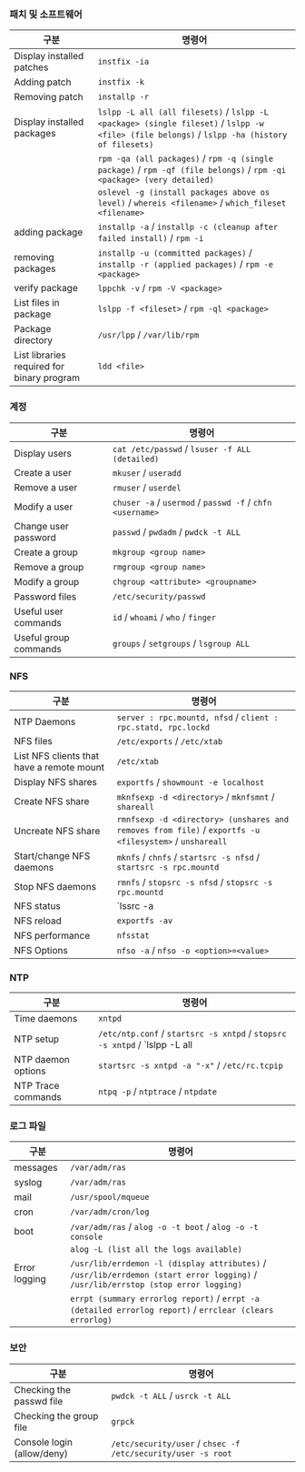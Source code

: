 ### 패치 및 소프트웨어
| 구분 | 명령어 |
|---|---|
| Display installed patches | `instfix -ia` |
| Adding patch | `instfix -k` |
| Removing patch | `installp -r` |
| Display installed packages | `lslpp -L all (all filesets)` / `lslpp -L <package> (single fileset)` / `lslpp -w <file> (file belongs)` / `lslpp -ha (history of filesets)`|
|  | `rpm -qa (all packages)` / `rpm -q (single package)` / `rpm -qf (file belongs)` / `rpm -qi <package> (very detailed)` |
|  | `oslevel -g (install packages above os level)` / `whereis <filename>` / `which_fileset <filename>` |
| adding package | `installp -a` / `installp -c (cleanup after failed install)` / `rpm -i` |
| removing packages | `installp -u (committed packages)` / `installp -r (applied packages)` / `rpm -e <package>` |
| verify package | `lppchk -v` / `rpm -V <package>` |
| List files in package | `lslpp -f <fileset>` / `rpm -ql <package>` |
| Package directory | `/usr/lpp` / `/var/lib/rpm` |
| List libraries required for binary program  | `ldd <file>` | 

### 계정
| 구분 | 명령어 |
|---|---|
| Display users | `cat /etc/passwd` / `lsuser -f ALL (detailed)` |
| Create a user | `mkuser` / `useradd` |
| Remove a user | `rmuser` / `userdel` |
| Modify a user | `chuser -a` / `usermod` / `passwd -f` / `chfn <username>` |
| Change user password | `passwd` / `pwdadm` / `pwdck -t ALL` |
| Create a group | `mkgroup <group name>` |
| Remove a group | `rmgroup <group name>` |
| Modify a group | `chgroup <attribute> <groupname>` |
| Password files | `/etc/security/passwd` |
| Useful user commands | `id` / `whoami` / `who` / `finger` |
| Useful group commands | `groups` / `setgroups` / `lsgroup ALL` |

### NFS
| 구분 | 명령어 |
|---|---|
| NTP Daemons | `server : rpc.mountd, nfsd` / `client : rpc.statd, rpc.lockd` |
| NFS files | `/etc/exports` / `/etc/xtab` |
| List NFS clients that have a remote mount | `/etc/xtab` |
| Display NFS shares | `exportfs` / `showmount -e localhost` |
| Create NFS share | `mknfsexp -d <directory>` / `mknfsmnt` / `shareall` |
| Uncreate NFS share | `rmnfsexp -d <directory> (unshares and removes from file)` / `exportfs -u <filesystem>` / `unshareall` |
| Start/change NFS daemons | `mknfs` / `chnfs` / `startsrc -s nfsd` / `startsrc -s rpc.mountd` |
| Stop NFS daemons | `rmnfs` / `stopsrc -s nfsd` / `stopsrc -s rpc.mountd` |
| NFS status | `lssrc -a | grep -i nfs` |
| NFS reload | `exportfs -av` |
| NFS performance | `nfsstat` |
| NFS Options | `nfso -a` / `nfso -o <option>=<value>` |

### NTP
| 구분 | 명령어 |
|---|---|
| Time daemons | `xntpd` |
| NTP setup | `/etc/ntp.conf` / `startsrc -s xntpd` / `stopsrc -s xntpd` / `lslpp -L all | grep xntpd`|
| NTP daemon options | `startsrc -s xntpd -a "-x"` / `/etc/rc.tcpip` |
| NTP Trace commands | `ntpq -p` / `ntptrace` / `ntpdate` |

### 로그 파일
| 구분 | 명령어 |
|---|---|
| messages | `/var/adm/ras` |
| syslog | `/var/adm/ras` |
| mail | `/usr/spool/mqueue` |
| cron | `/var/adm/cron/log` |
| boot | `/var/adm/ras` / `alog -o -t boot` / `alog -o -t console` |
|  | `alog -L (list all the logs available)` |
| Error logging | `/usr/lib/errdemon -l (display attributes)` / `/usr/lib/errdemon (start error logging)` / `/usr/lib/errstop (stop error logging)` |
|  | `errpt (summary errorlog report)` / `errpt -a (detailed errorlog report)` / `errclear (clears errorlog)` |

### 보안
| 구분 | 명령어 |
|---|---|
| Checking the passwd file | `pwdck -t ALL` / `usrck -t ALL` |
| Checking the group file | `grpck` |
| Console login (allow/deny) | `/etc/security/user` / `chsec -f /etc/security/user -s root` |
